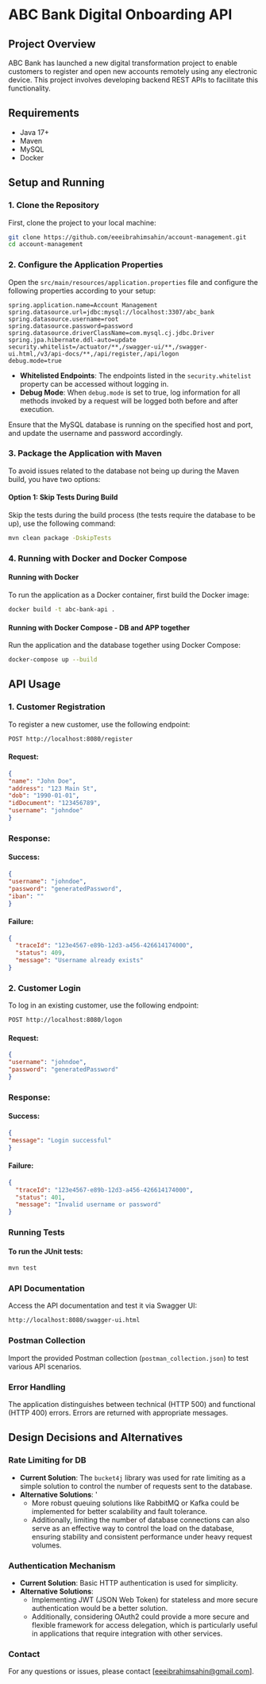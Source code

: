 # ABC Bank Digital Onboarding API

## Project Overview

ABC Bank has launched a new digital transformation project to enable customers to register and open new accounts
remotely using any electronic device. This project involves developing backend REST APIs to facilitate this
functionality.

## Requirements

- Java 17+
- Maven
- MySQL 
- Docker

## Setup and Running

### 1. Clone the Repository

First, clone the project to your local machine:

```bash
git clone https://github.com/eeeibrahimsahin/account-management.git
cd account-management
```
### 2. Configure the Application Properties
Open the `src/main/resources/application.properties` file and configure the following properties according to your setup:

```properties
spring.application.name=Account Management
spring.datasource.url=jdbc:mysql://localhost:3307/abc_bank
spring.datasource.username=root
spring.datasource.password=password
spring.datasource.driverClassName=com.mysql.cj.jdbc.Driver
spring.jpa.hibernate.ddl-auto=update
security.whitelist=/actuator/**,/swagger-ui/**,/swagger-ui.html,/v3/api-docs/**,/api/register,/api/logon
debug.mode=true
```
- **Whitelisted Endpoints**: The endpoints listed in the `security.whitelist` property can be accessed without logging in.
- **Debug Mode**: When `debug.mode` is set to true, log information for all methods invoked by a request will be logged both before and after execution.

Ensure that the MySQL database is running on the specified host and port, and update the username and password accordingly.


### 3. Package the Application with Maven
   To avoid issues related to the database not being up during the Maven build, you have two options:

#### Option 1: Skip Tests During Build
Skip the tests during the build process (the tests require the database to be up), use the following command:

```bash
mvn clean package -DskipTests
```
### 4. Running with Docker and Docker Compose

#### Running with Docker

To run the application as a Docker container, first build the Docker image:

```bash
docker build -t abc-bank-api .
````

#### Running with Docker Compose - DB and APP together
Run the application and the database together using Docker Compose:

```bash
docker-compose up --build
```
## API Usage
### 1. Customer Registration
   To register a new customer, use the following endpoint:

```bash
POST http://localhost:8080/register
````
#### Request:
```json
{
"name": "John Doe",
"address": "123 Main St",
"dob": "1990-01-01",
"idDocument": "123456789",
"username": "johndoe"
}
```
### Response:
#### Success:

```json
{
"username": "johndoe",
"password": "generatedPassword",
"iban": ""
}
```
#### Failure:

```json
{
  "traceId": "123e4567-e89b-12d3-a456-426614174000",
  "status": 409,
  "message": "Username already exists"
}
```

### 2. Customer Login
   To log in an existing customer, use the following endpoint:

```bash
POST http://localhost:8080/logon
```
#### Request:
```json
{
"username": "johndoe",
"password": "generatedPassword"
}
```
### Response:
#### Success:

```json
{
"message": "Login successful"
}
```
#### Failure:

```json
{
  "traceId": "123e4567-e89b-12d3-a456-426614174000",
  "status": 401,
  "message": "Invalid username or password"
}
```
### Running Tests
#### To run the JUnit tests:

```bash
mvn test
```
### API Documentation
Access the API documentation and test it via Swagger UI:

```bash
http://localhost:8080/swagger-ui.html
```
### Postman Collection
Import the provided Postman collection (`postman_collection.json`) to test various API scenarios.

### Error Handling
The application distinguishes between technical (HTTP 500) and functional (HTTP 400) errors. Errors are returned with appropriate messages.

## Design Decisions and Alternatives

### Rate Limiting for DB

- **Current Solution**: The `bucket4j` library was used for rate limiting as a simple solution to control the number of requests sent to the database.
- **Alternative Solutions**: '
  - More robust queuing solutions like RabbitMQ or Kafka could be implemented for better scalability and fault tolerance.
  -  Additionally, limiting the number of database connections can also serve as an effective way to control the load on the database, ensuring stability and consistent performance under heavy request volumes.

### Authentication Mechanism

- **Current Solution**: Basic HTTP authentication is used for simplicity.
- **Alternative Solutions**: 
  - Implementing JWT (JSON Web Token) for stateless and more secure authentication would be a better solution.
  - Additionally, considering OAuth2 could provide a more secure and flexible framework for access delegation, which is particularly useful in applications that require integration with other services.


### Contact
For any questions or issues, please contact [eeeibrahimsahin@gmail.com].



